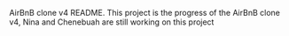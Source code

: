 AirBnB clone v4 README. This project is the progress of the AirBnB clone v4, Nina and Chenebuah are still working on this project
